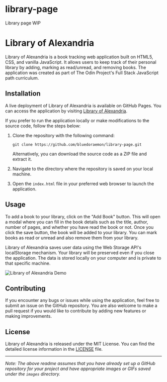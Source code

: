 # library-page
Library page WIP
# Library of Alexandria

Library of Alexandria is a book tracking web application built on HTML5, CSS, and vanilla JavaScript. It allows users to keep track of their personal library by adding, marking as read/unread, and removing books. The application was created as part of The Odin Project's Full Stack JavaScript path curriculum.

## Installation

A live deployment of Library of Alexandria is available on GitHub Pages. You can access the application by visiting [Library of Alexandria](https://bluedoraemon.github.io/library-page/).

If you prefer to run the application locally or make modifications to the source code, follow the steps below:

1. Clone the repository with the following command:
   ```
   git clone https://github.com/bluedoraemon/library-page.git
   ```
   Alternatively, you can download the source code as a ZIP file and extract it.

2. Navigate to the directory where the repository is saved on your local machine.

3. Open the `index.html` file in your preferred web browser to launch the application.

## Usage

To add a book to your library, click on the "Add Book" button. This will open a modal where you can fill in the book details such as the title, author, number of pages, and whether you have read the book or not. Once you click the save button, the book will be added to your library. You can mark books as read or unread and also remove them from your library.

Library of Alexandria saves user data using the Web Storage API's localStorage mechanism. Your library will be preserved even if you close the application. The data is stored locally on your computer and is private to that specific machine.

![Library of Alexandria Demo](images/chrome-capture-2023-4-28.gif)

## Contributing

If you encounter any bugs or issues while using the application, feel free to submit an issue on the GitHub repository. You are also welcome to make a pull request if you would like to contribute by adding new features or making improvements.

## License

Library of Alexandria is released under the MIT License. You can find the detailed license information in the [LICENSE](LICENSE) file.

---

*Note: The above readme assumes that you have already set up a GitHub repository for your project and have appropriate images or GIFs saved under the `images` directory.*
